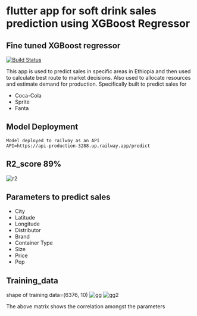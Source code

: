 # flutter app for soft drink sales prediction using XGBoost Regressor
## Fine tuned XGBoost regressor



[![Build Status](https://travis-ci.org/joemccann/dillinger.svg?branch=master)](https://travis-ci.org/joemccann/dillinger)

This app is used to predict sales in specific areas in Ethiopia and then used to calculate best route to market decisions. Also used to allocate resources and estimate demand for production.
Specifically built to predict sales for 
- Coca-Cola
- Sprite
- Fanta
## Model Deployment
    Model deployed to railway as an API
    API=https://api-production-3288.up.railway.app/predict
## R2_score 89%
![r2](https://github.com/Leulassaminew/flutter-app-for-soft-drink-sales-prediction-using-neural-network/assets/88404832/a16df20e-e219-4a5d-83c4-e0dfe6acc2b6)
## Parameters to predict sales

- City
- Latitude
- Longitude
- Distributor
- Brand
- Container Type
- Size
- Price
- Pop

## Training_data
shape of training data=(6376, 10)
![gg](https://github.com/Leulassaminew/flutter-app-for-soft-drink-sales-prediction-using-neural-network/assets/88404832/af78f07e-0a28-4bb1-96f6-505fa21d4a20)
![gg2](https://github.com/Leulassaminew/flutter-app-for-soft-drink-sales-prediction-using-neural-network/assets/88404832/e1cb92a7-818c-4348-a9ec-c5b377dc5482)

The above matrix shows the correlation amongst the parameters
